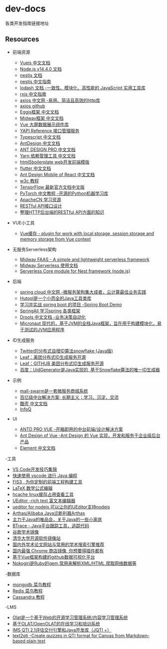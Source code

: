 # dev-docs
各类开发指南链接地址

## Resources

- 前端资源
  - [Vuejs 中文文档](https://cn.vuejs.org/)
  - [Node.js v14.4.0 文档](http://nodejs.cn/api/)
  - [nestjs 文档](https://docs.nestjs.com/)
  - [nestjs 中文指南](https://docs.nestjs.com)
  - [lodash 文档  -一致性、模块化、高性能的 JavaScript 实用工具库](https://www.lodashjs.com/)
  - [rxjs 中文指南](https://cn.rx.js.org/)
  - [axios 中文网 -易用、简洁且高效的http库](https://cn.rx.js.org/)
  - [axios github](https://github.com/axios/axios)
  - [Eggjs框架 中文文档](https://eggjs.org/zh-cn/intro/quickstart.html)
  - [Midway框架 中文文档](https://midwayjs.org/midway/)
  - [Vue 大屏数据展示组件库](http://datav.jiaminghi.com/)
  - [YAPI Reference 接口管理服务](https://hellosean1025.github.io/yapi/index.html)
  - [Typescript 中文文档](https://www.tslang.cn/docs/home.html)
  - [AntDesign 中文文档](https://ant.design/index-cn)
  - [ANT DESIGN PRO 中文文档](https://pro.ant.design/)
  - [Yarn 依赖管理工具 中文文档](https://yarn.bootcss.com/)
  - [html5boilerplate web开发前端模版](https://www.bootcss.com/p/html5boilerplate/)
  - [flutter 中文文档](https://flutter.dev/docs)
  - [Ant Design Mobile of React 中文文档](https://mobile.ant.design/docs/react/introduce-cn)
  - [w3c 教程](https://www.w3cschool.cn/tutorial)
  - [TensorFlow 最新官方文档中文版](https://tensorflow.juejin.im/get_started/)
  - [PyTorch 中文教程 -开源的Python机器学习库](https://pytorch.apachecn.org/)
  - [ApacheCN 学习资源](http://docs.apachecn.org/)
  - [RESTful API接口设计](https://book.crifan.com/books/http_restful_api/website/)
  - [整理HTTP后台端的RESTful API方面的知识](https://github.com/crifan/http_restful_api)

- VUE小工具
   - [Vue缓存 - plugin for work with local storage, session storage and memory storage from Vue context](https://github.com/RobinCK/vue-ls)

- 无服务Serverless架构
   - [Midway FAAS - A simple and lightweight serverless framework](https://github.com/midwayjs/midway-faas)
   - [Midway Serverless 使用文档](https://www.yuque.com/midwayjs/faas)
   - [Serverless Core module for Nest framework (node.js) ](https://github.com/nestjs/serverless-core)
  
- 后端
  - [spring cloud 中文网 -微服务架构集大成者，云计算最佳业务实践](https://www.springcloud.cc/)
  - [Hutool是一个小而全的Java工具类库](https://github.com/looly/hutool)
  - [学习并实战 spring boot 的项目 -Spring Boot Demo ](https://github.com/xkcoding/spring-boot-demo)
  - [SpringAll 学习spring 各类框架](https://github.com/wuyouzhuguli/SpringAll)
  - [Drools 中文文档 -业务决策自动化](http://ksoong.org/drools-examples/content/)
  - [Micronaut 现代的，基于JVM的全栈Java框架，旨在用于构建模块化，易于测试的JVM应用程序](https://github.com/micronaut-projects/micronaut-core)
  
- ID生成服务
  - [Twitter的分布式自增ID算法snowflake (Java版)](https://www.cnblogs.com/relucent/p/4955340.html)
  - [Leaf：美团分布式ID生成服务开源](https://tech.meituan.com/2019/03/07/open-source-project-leaf.html)
  - [Leaf：GITHUB 美团分布式ID生成服务开源](https://github.com/Meituan-Dianping/Leaf/blob/master/README_CN.md)
  - [百度：UidGenerator是Java实现的, 基于Snowflake算法的唯一ID生成器](https://github.com/baidu/uid-generator/blob/master/README.zh_cn.md)
  
- 示例
  - [mall-swarm是一套微服务商城系统](https://github.com/macrozheng/mall-swarm)
  - [百亿级中台解决方案; 长期主义；学习、沉淀、交流](https://github.com/wolforest/wolf)
  - [酷壳 中文文档](https://coolshell.cn/)
  - [InfoQ ](https://www.infoq.cn/)
  
- UI
  - [ANTD PRO VUE -开箱即用的中台前端/设计解决方案](https://pro.antdv.com/)
  - [Ant Design of Vue -Ant Design 的 Vue 实现，开发和服务于企业级后台产品](https://www.antdv.com/docs/vue/introduce-cn/)
  - [Element 中文文档](https://element.eleme.cn/#/zh-CN)


-工具
  - [VS Code开发技巧集锦](https://zhuanlan.zhihu.com/p/34989844)
  - [快速使用 vscode 进行 Java 编程](https://zhuanlan.zhihu.com/p/35176928)
  - [FIS3 , 为你定制的前端工程构建工具](http://fis.baidu.com/fis3/index.html)
  - [LaTeX 数学公式编辑](https://mathpix.com/)
  - [hcache linux缓存占用查看工具](https://github.com/silenceshell/hcache)
  - [UEditor  -rich text 富文本编辑器](https://github.com/fex-team/ueditor)
  - [ueditor for nodejs 可以让你的UEditor支持nodejs](https://github.com/netpi/ueditor)
  - [Arthas/Alibaba Java诊断利器Arthas](https://github.com/alibaba/arthas)
  - [主力于Java的唯品会，关于Java的一些小家底](https://github.com/vipshop/vjtools)
  - [BTrace - Java平台跟踪工具，追踪代码](https://github.com/vipshop/vjtools)
  - [谷歌学术镜像](https://ac.scmor.com/)
  - [清华大学开源软件镜像站](https://mirrors.tuna.tsinghua.edu.cn/)
  - [国内外学术论文网站与常用的学术搜索引擎推荐](https://www.jianshu.com/p/20c33b0ef225)
  - [国内最强 Chrome 商店镜像, 你想要得插件都有](https://pictureknow.com/extensions)
  - [基于Vue框架构建的github数据可视化平台](https://github.com/HongqingCao/GitDataV)
  - [Nokogiri是Ruby的gem,常用来解析XML/HTML,爬取网络数据等](https://github.com/sparklemotion/nokogiri)
  
-数据库
  - [mongodb 菜鸟教程](https://www.runoob.com/mongodb/mongodb-tutorial.html)
  - [Redis 菜鸟教程](https://www.runoob.com/redis/redis-tutorial.html)
  - [Cassandra 教程](https://www.w3cschool.cn/cassandra/)
  
-LMS
  - [Olat是一个基于Web的开源学习管理系统/内容学习管理系统](https://github.com/OpenOLAT/OpenOLAT)
  - [基于OLAT/OpenOLAT的在线学习和培训系统](https://github.com/huihoo/olat)
  - [IMS QTI 2.1评估交付引擎和Java开发库（JQTI +）](https://github.com/davemckain/qtiworks)
  - [text2qti  -Create quizzes in QTI format for Canvas from Markdown-based plain text](https://github.com/gpoore/text2qti)
